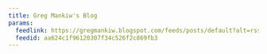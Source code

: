 ```yaml
---
title: Greg Mankiw's Blog
params:
  feedlink: https://gregmankiw.blogspot.com/feeds/posts/default?alt=rss
  feedid: aa624c1f96120307f34c526f2c869fb3
---
```

